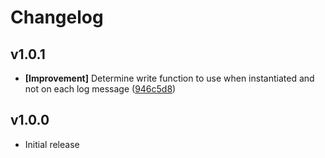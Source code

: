 # Changelog

## v1.0.1
* **[Improvement]** Determine write function to use when instantiated and not on each log message ([946c5d8](https://github.com/crwhite21/bunyan-redis-stream/commit/946c5d83370c7d1555196573f7eb47c278a4f95d))

## v1.0.0
* Initial release
